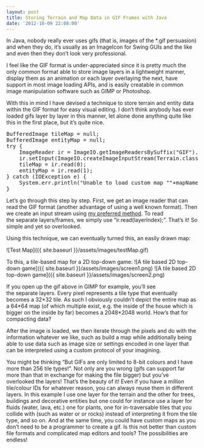 ```yaml
---
layout: post
title: Storing Terrain and Map Data in GIF Frames with Java
date: '2012-10-09 22:08:00'
---
```


In Java, nobody really ever uses gifs (that is, images of the \*.gif persuasion) and when they do, it’s usually as an ImageIcon for Swing GUIs and the like and even then they don’t look very professional.

I feel like the GIF format is under-appreciated since it is pretty much the only common format able to store image layers in a lightweight manner, display them as an animation or each layer overlaying the next, have support in most image loading APIs, and is easily creatable in common image manipulation software such as GIMP or Photoshop.

With this in mind I have devised a technique to store terrain and entity data within the GIF format for easy visual editing.<!--more--> I don’t think anybody has ever loaded gifs layer by layer in this manner, let alone done anything quite like this in the first place, but it’s quite nice.
<pre class="prettyprint">BufferedImage tileMap = null;
BufferedImage entityMap = null;
try {
	ImageReader ir = ImageIO.getImageReadersBySuffix("GIF").next();
	ir.setInput(ImageIO.createImageInputStream(Terrain.class.getResource("maps/"+mapName+".gif").openStream()));
	tileMap = ir.read(0);
	entityMap = ir.read(1);
} catch (IOException e) {
	System.err.println("Unable to load custom map ""+mapName+"".");
}</pre>
Let’s go through this step by step. First, we get an image reader that can read the GIF format (another advantage of using a well known format). Then we create an input stream using <a title="Universal Resource Loading in Java" href="http://amarport.com/blog/?p=27" target="_blank">my preferred method</a>. To read the separate layers/frames, we simply use “ir.read(layerIndex);”. That’s it! So simple and yet so overlooked.

Using this technique, we can eventually turned this, an easily drawn map:

![Test Map]({{ site.baseurl }}/assets/images/testMap.gif)

To this, a tile-based map for a 2D top-down game:
![A tile based 2D top-down game]({{ site.baseurl }}/assets/images/screen1.png)
![A tile based 2D top-down game]({{ site.baseurl }}/assets/images/screen2.png)

If you open up the gif above in GIMP for example, you’ll see the separate layers. Every pixel represents a tile type that eventually becomes a 32\*32 tile. As such I obviously couldn’t depict the entire map as a 64\*64 map (of which multiple exist, e.g. the inside of the house which is bigger on the inside by far) becomes a 2048\*2048 world. How’s that for compacting data?

After the image is loaded, we then iterate through the pixels and do with the information whatever we like, such as build a map while additionally being able to use data such as image size or settings encoded in one layer that can be interpreted using a custom protocol of your imagining.

You might be thinking “But GIFs are only limited to 8-bit colours and I have more than 256 tile types!”. Not only are you wrong (gifs can support far more than that in exchange for making the file bigger) but you’ve overlooked the layers! That’s the beauty of it! Even if you have a million tile/colour IDs for whatever reason, you can always reuse them in different layers. In this example I use one layer for the terrain and the other for trees, buildings and decorative entities but one could for instance use a layer for fluids (water, lava, etc.) one for plants, one for in-traversable tiles that you collide with (such as water or or rocks) instead of interpreting it from the tile type, and so on. And at the same time, you could have custom maps as you don’t need to be a programmer to create a gif. Is this not better than custom file formats and complicated map editors and tools? The possibilities are endless!
